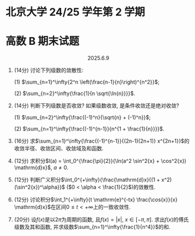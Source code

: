 # 北京大学 24/25 学年第 2 学期

# 高数 B 期末试题

<center>2025.6.9</center>

1. (14分) 讨论下列级数的敛散性:

    (1) $\sum_{n=1}^\infty{2^n \left(\frac{n-1}{n}\right)^{n^2}}$; 

    (2) $\sum_{n=2}^\infty{\frac{1}{n \sqrt{\ln{n}}}}$.

2. (14分) 判断下列级数是否收敛? 如果级数收敛, 是条件收敛还是绝对收敛?

   (1) $\sum_{n=2}^\infty{\frac{(-1)^n}{\sqrt{n} + (-1)^n}}$;

   (2) $\sum_{n=1}^\infty{\frac{(-1)^{n-1}}{n^{1 + \frac{1}{n}}}}$.

3. (16分) 求$\sum_{n=1}^\infty{\frac{(-1)^{n-1}}{(2n-1)(2n+1)} x^{2n+1}}$的收敛半径、收敛区间、收敛域及和函数.

4. (12分) 求积分$I(a) = \int_0^{\frac{\pi}{2}}{\ln(a^2 \sin^2{x} + \cos^2{x}) \mathrm{d}x}$, $a \ne 0$.

5. (12分) 判断广义积分$\int_0^{+\infty}{\frac{\mathrm{d}x}{(1 + x^2)(\sin^2{x})^\alpha}}$ ($0 < \alpha < \frac{1}{2}$)的敛散性.

6. (12分) 讨论积分$\int_1^{+\infty}{t \mathrm{e}^{-tx} \frac{\cos{x}}{x} \mathrm{d}x}$在区间$0 \le t < +\infty$上的一致收敛性.

7. (20分) 设$f(x)$是以$2\pi$为周期的函数, 且$f(x) = |x|$, $x \in [-\pi, \pi]$. 求出$f(x)$的傅氏级数及其和函数, 并求级数$\sum_{n=1}^\infty{\frac{1}{n^4}}$的和.
